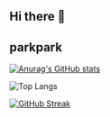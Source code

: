 ## Hi there 👋

## parkpark 

[![Anurag's GitHub stats](https://github-readme-stats.vercel.app/api?username=pss0204)](https://github.com/anuraghazra/github-readme-stats)


![Top Langs](https://github-readme-stats.vercel.app/api/top-langs/?username=pss0204&layout=compact)

[![GitHub Streak](https://streak-stats.demolab.com?user=SamPark)](https://git.io/streak-stats)
